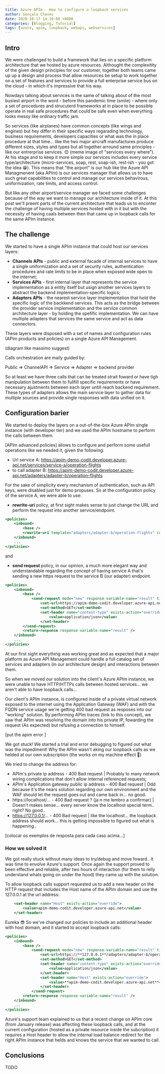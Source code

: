 ```yaml
---
title: Azure APIm - How to configure a loopback services
author: Gonçalo Chaves
date: 2020-10-17 14:10:00 +0800
categories: [Blogging, Tutorial]
tags: [azure, apim, loopback, webapi, webservices]
---
```


## Intro

We were challenged to build a framework that lies on a specific platform architecture that we hosted by azure resources. Althought the complexitity of the given design principles for our customer, together both teams came up up a design and process that allow resources be setup to work together on a set of features and services to provide a full enterprise service bus on the cloud - in which it's impressive that his way.

Nowdays talking about services is the same of talking about of the most busiest airport in the word - before this pandemic time (smile) - where only a set of procedures and strucuterd frameworks at in place to be possible operate in real safe procedures that could be safe even when everything looks messy like ordinary traffic jam. 

So services (like airplanes) have common concepts (like wings and engines) but hey differ in their specific ways regarading technology, business requirements, developers capacities or what was the in place procedure at that time... like the two major aircraft manufactures produce different sizes, styles and types but all together arround same principles - like our entrerprise services. 😊 (meme image of "services every where"). At his stage and to keep it more simple our services includes every service type/architecture (micro-services, soap, rest, soap-ish, rest-ish - you got the idea 😁). This means that "the airport" is our hub like the Azure API Managmenent (aka APIm) is our services manager that allows us to have such great capabilities to control and manage our services behavirous, uniformization, rate limits, and access control. 


But like any other airport/service manager we faced some challenges because of the way we want to manage our architecture inside of it. At this post we'll preent parts of the current architecture that leads us to enconter the challenge of having multiple services hosted with in it but with the necessity of having caals between then that came up in loopback calls for the same APIm instance.

## The challenge

We started to have a single APIm instance that could host our services layers: 

- **Channels APIs** - public and external facade of internal services to have a single uniformization and a set of security rules, authentication procedures and rate limits to be in place when exposed wide open to the internet;
- **Services APIs** - first internal layer that represents the service implementation as a entity itself but usign another services layers to abstract the backend implementation-specific logics;
- **Adapters APIs** - the nearest service layer implementation that hold the specific logic of the backkend services. This acts as the bridge between the provider service implementation and the service common architecture layer - by holding the spefific implementation. We can have multiple adapters that services the same service and act as data connectors.

These layers were disposed with a set of names and configuration rules (APIm products and policies) on a single Azure API Management. 

(diagram like massimo suggest)

Calls orchestration are maily guided by: 

Public => ChannelAPI => Service => Adapter => backend provider

So at least we have three calls that can be treated strait foward or have tigh manipulation between them to fullfill specific requirements or have necessary ajustments between each layer untill reach backend requirement. These types of adapters allows the main service layer to gather data for multiple sources and provide single responses with data unified on it.


## Configuration barier

We started to deploy the layers on a out-of-the-box Azure APIm single instance (with developer tier) and we used the APIm hostname to perform the calls between them.

[APIm advanced policies] allows to configure and perform some usefull operations like we needed it, given the following:

- Url service A: https://apim-demo-codit.developer.azure-api.net/services/service-a/operation-flights
- to call adapter B: https://apim-demo-codit.developer.azure-api.net/adapters/adapter-b/operation-flights

For the sake of simplicity every mechanism of authentication, such as API keys, were disabled just for demo propuses. So at the configuration policy of the service A, we were able to use:

- **rewrite-uri** policy, at first sight makes sense to just change the URL and perform the request into another service/endpoint.

```xml
<policies>
    <inbound>
        <base />    
        <rewrite-uri template="adapters/adapter-b/operation-flights" copy-unmatched-params="true" />
    </inbound>
    ...
</policies>
```

and

- **send request** policy, in our opinion, a much more elegant way and understandable regarding the concept of having service A that's sending a new https request to the service B (our adapter) endpoint.

```xml
<policies>
    <inbound>
        <base />    
            <send-request mode="new" response-variable-name="result" timeout="300" ignore-error="false">
                <set-url>https://apim-demo-codit.developer.azure-api.net/adapters/adapter-b/operation-flights</set-url>
                <set-method>GET</set-method>
                <set-header name="content-type" exists-action="override">
                    <value>application/json</value>
                </set-header>                                
        </send-request>
        <return-response response-variable-name="result" />
    </inbound>
    ...
</policies>
```
At our first sight everything was working great and as expected that a major platform as Azure API Management could handle a full catalog set of services and adapters (in our architecture design) and interactions between them.

So when we moved our solution into the client's Azure APIm instance, we were unable to have HTTP/HTTPs calls between hosted services... we aren't able to have loopback calls...

Our client's APIm instance, is configured inside of a private virtual network exposed to the internet using the Application Gateway (WAF) and with the FQDN service usage we're getting 400 bad request as resposes into our "working" solution. By performing APIm traces (link to this concept), we saw that APIm was resolving the domain into his private IP, fowarding the request (As expected) but refusing a connection to himself.

[put the apim error ]

We got stuck! We started a trial and error debugging to figured out what was the impediment! Why the APIm wasn't aking our loopback calls as we helded at our own subscription (the works on my machine effect 🤔) 

We tried to change the address for:

- APIm's private ip address - 400 Bad request | Probably to many network wiring complications that don't allow internal referenced requests;
- APIm's Application gateway public ip address - 400 Bad request | Odd because it's the nears solution regarding our own environment and the WAF should let the request goes out and came back in... no good.
- https://localhost/... - 400 Bad request ? (ja n me lembro a confirmar) | Doesn't makes sense... every server know the localhost special term.. right? No good..
- https://127.0.0.1/... - 400 Bad request | like the localhost... the loopback address should work... this is getting impossible to figured out what is happening..

[colocar os exemplos de resposta para cada caso acima...]


### How we solved it

We got really stuck without many ideas to try/debug and move foward.. it was time to envolve Azure's support. Once again the support proved to been effective and reliable, after two hours of interaction (for them to relly understand whats going on under the hood) they came up with the solution.

To allow loopback calls support requested us to add a new header on the HTTP request that includes the Host name of the APIm domain and use the 127.0.0.1 at the url address:

```xml
    <set-header name="Host" exists-action="override">
        <value>apim-demo-codit.developer.azure-api.net</value>
    </set-header>
```

Eureka 😎 So we've changed our policies to include an additional header with host domain, and it started to accept loopback calls:

```xml
<policies>
    <inbound>
        <base />    
            <send-request mode="new" response-variable-name="result" timeout="300" ignore-error="false">
                <set-url>https://**127.0.0.1**/adapters/adapter-b/operation-flights</set-url>
                <set-method>GET</set-method>
                <set-header name="content-type" exists-action="override">
                    <value>application/json</value>
                </set-header>
                <set-header name="Host" exists-action="override">
                    <value>**apim-demo-codit.developer.azure-api.net**</value>
                </set-header>                                
            </send-request>
        <return-response response-variable-name="result" />
    </inbound>
    ...
</policies>
```

Azure's support team explained to us that a recent change on APIm core (from January release) was affecting these loopback calls, and at the current configuration (hosted as a private resource inside the subcription) it requires a Host header to allow the internal load balance redirect for the right APIm instance that helds and knows the service that we wanted to call. 

## Conclusions

TODO
